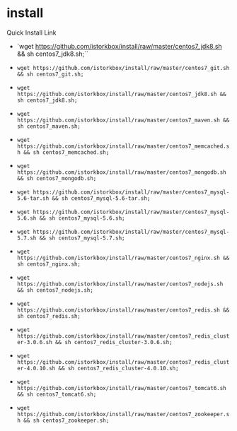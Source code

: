 # install
Quick Install Link

- `wget https://github.com/istorkbox/install/raw/master/centos7_jdk8.sh && sh centos7_jdk8.sh;``

- `wget https://github.com/istorkbox/install/raw/master/centos7_git.sh && sh centos7_git.sh;`

- `wget https://github.com/istorkbox/install/raw/master/centos7_jdk8.sh && sh centos7_jdk8.sh;`

- `wget https://github.com/istorkbox/install/raw/master/centos7_maven.sh && sh centos7_maven.sh;`

- `wget https://github.com/istorkbox/install/raw/master/centos7_memcached.sh && sh centos7_memcached.sh;`

- `wget https://github.com/istorkbox/install/raw/master/centos7_mongodb.sh && sh centos7_mongodb.sh;`

- `wget https://github.com/istorkbox/install/raw/master/centos7_mysql-5.6-tar.sh && sh centos7_mysql-5.6-tar.sh;`

- `wget https://github.com/istorkbox/install/raw/master/centos7_mysql-5.6.sh && sh centos7_mysql-5.6.sh;`

- `wget https://github.com/istorkbox/install/raw/master/centos7_mysql-5.7.sh && sh centos7_mysql-5.7.sh;`

- `wget https://github.com/istorkbox/install/raw/master/centos7_nginx.sh && sh centos7_nginx.sh;`

- `wget https://github.com/istorkbox/install/raw/master/centos7_nodejs.sh && sh centos7_nodejs.sh;`

- `wget https://github.com/istorkbox/install/raw/master/centos7_redis.sh && sh centos7_redis.sh;`

- `wget https://github.com/istorkbox/install/raw/master/centos7_redis_cluster-3.0.6.sh && sh centos7_redis_cluster-3.0.6.sh;`

- `wget https://github.com/istorkbox/install/raw/master/centos7_redis_cluster-4.0.10.sh && sh centos7_redis_cluster-4.0.10.sh;`

- `wget https://github.com/istorkbox/install/raw/master/centos7_tomcat6.sh && sh centos7_tomcat6.sh;`

- `wget https://github.com/istorkbox/install/raw/master/centos7_zookeeper.sh && sh centos7_zookeeper.sh;`


